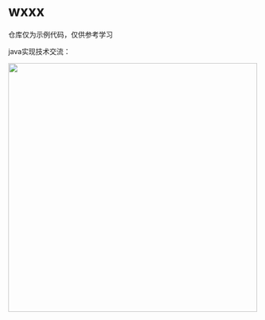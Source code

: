 # wxxx

仓库仅为示例代码，仅供参考学习

java实现技术交流：

<img src="https://buckettest-file2.oss-cn-shanghai.aliyuncs.com/WechatIMG56.jpeg" width="500" height="500" />

